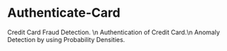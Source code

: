 # Authenticate-Card
Credit Card Fraud Detection. \n
Authentication of Credit Card.\n 
Anomaly Detection by using Probability Densities.
